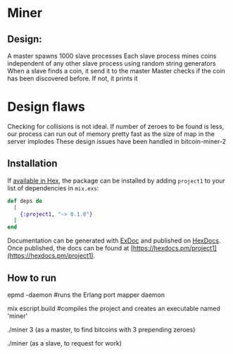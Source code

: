 # Miner

## Design:
A master spawns 1000 slave processes
Each slave process mines coins independent of any other slave process using random string generators
When a slave finds a coin, it send it to the master
Master checks if the coin has been discovered before. If not, it prints it

# Design flaws
Checking for collisions is not ideal. If number of zeroes to be found is less, our process can run out of 
memory pretty fast as the size of map in the server implodes
These design issues have been handled in bitcoin-miner-2

## Installation

If [available in Hex](https://hex.pm/docs/publish), the package can be installed
by adding `project1` to your list of dependencies in `mix.exs`:

```elixir
def deps do
  [
    {:project1, "~> 0.1.0"}
  ]
end
```

Documentation can be generated with [ExDoc](https://github.com/elixir-lang/ex_doc)
and published on [HexDocs](https://hexdocs.pm). Once published, the docs can
be found at [https://hexdocs.pm/project1](https://hexdocs.pm/project1).


##  How to run
epmd -daemon #runs the Erlang port mapper daemon

mix escript.build #compiles the project and creates an executable named 'miner'

./miner 3 (as a master, to find bitcoins with 3 prepending zeroes)

./miner <ip-address> (as a slave, to request for work)

